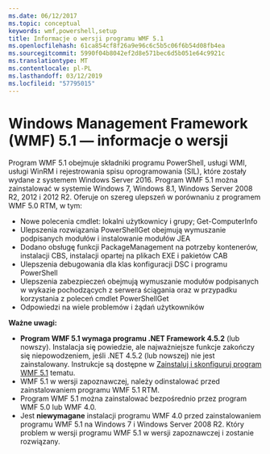 ```yaml
---
ms.date: 06/12/2017
ms.topic: conceptual
keywords: wmf,powershell,setup
title: Informacje o wersji programu WMF 5.1
ms.openlocfilehash: 61ca854cf8f26a9e96c6c5b5c06f6b54d08fb4ea
ms.sourcegitcommit: 5990f04b8042ef2d8e571bec6d5b051e64c9921c
ms.translationtype: MT
ms.contentlocale: pl-PL
ms.lasthandoff: 03/12/2019
ms.locfileid: "57795015"
---
```

# <a name="windows-management-framework-wmf-51-release-notes"></a>Windows Management Framework (WMF) 5.1 — informacje o wersji

Program WMF 5.1 obejmuje składniki programu PowerShell, usługi WMI, usługi WinRM i rejestrowania spisu oprogramowania (SIL), które zostały wydane z systemem Windows Server 2016.
Program WMF 5.1 można zainstalować w systemie Windows 7, Windows 8.1, Windows Server 2008 R2, 2012 i 2012 R2. Oferuje on szereg ulepszeń w porównaniu z programem WMF 5.0 RTM, w tym:

- Nowe polecenia cmdlet: lokalni użytkownicy i grupy; Get-ComputerInfo
- Ulepszenia rozwiązania PowerShellGet obejmują wymuszanie podpisanych modułów i instalowanie modułów JEA
- Dodano obsługę funkcji PackageManagement na potrzeby kontenerów, instalacji CBS, instalacji opartej na plikach EXE i pakietów CAB
- Ulepszenia debugowania dla klas konfiguracji DSC i programu PowerShell
- Ulepszenia zabezpieczeń obejmują wymuszanie modułów podpisanych w wykazie pochodzących z serwera ściągania oraz w przypadku korzystania z poleceń cmdlet PowerShellGet
- Odpowiedzi na wiele problemów i żądań użytkowników

**Ważne uwagi:**

- **Program WMF 5.1 wymaga programu .NET Framework 4.5.2** (lub nowszy). Instalacja się powiedzie, ale najważniejsze funkcje zakończy się niepowodzeniem, jeśli .NET 4.5.2 (lub nowszej) nie jest zainstalowany. Instrukcje są dostępne w [Zainstaluj i skonfiguruj program WMF 5.1](https://msdn.microsoft.com/powershell/wmf/5.1/install-configure) tematu.
- WMF 5.1 w wersji zapoznawczej, należy odinstalować przed zainstalowaniem programu WMF 5.1 RTM.
- Program WMF 5.1 można zainstalować bezpośrednio przez program WMF 5.0 lub WMF 4.0.
- Jest __niewymagane__ instalacji programu WMF 4.0 przed zainstalowaniem programu WMF 5.1 na Windows 7 i Windows Server 2008 R2. Który problem w wersji programu WMF 5.1 w wersji zapoznawczej i zostanie rozwiązany.
